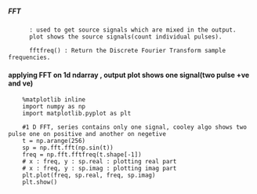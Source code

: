 ##### FFT 

          : used to get source signals which are mixed in the output.
          plot shows the source signals(count individual pulses). 

          fftfreq() : Return the Discrete Fourier Transform sample frequencies. 

#### applying FFT on 1d ndarray , output plot shows one signal(two pulse +ve and ve)

        %matplotlib inline
        import numpy as np
        import matplotlib.pyplot as plt

        #1 D FFT, series contains only one signal, cooley algo shows two pulse one on positive and another on negetive
        t = np.arange(256)
        sp = np.fft.fft(np.sin(t))
        freq = np.fft.fftfreq(t.shape[-1])
        # x : freq, y : sp.real : plotting real part
        # x : freq, y : sp.imag : plotting imag part
        plt.plot(freq, sp.real, freq, sp.imag)
        plt.show()
        
        
        
